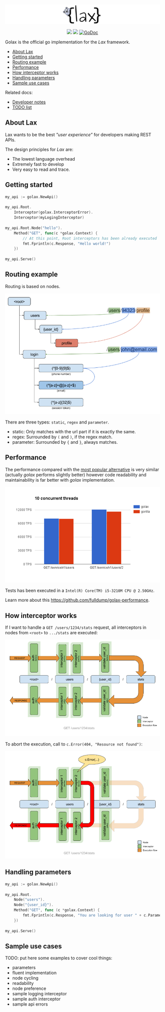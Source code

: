 <img src="logo.png">

<p align="center">
<a href="https://travis-ci.org/fulldump/golax"><img src="https://api.travis-ci.org/fulldump/golax.svg?branch=master"></a>
<a href="https://goreportcard.com/report/fulldump/golax"><img src="http://goreportcard.com/badge/fulldump/golax"></a>
<a href="https://godoc.org/github.com/fulldump/golax"><img src="https://godoc.org/github.com/fulldump/golax?status.svg" alt="GoDoc"></a>
</p>

Golax is the official go implementation for the _Lax_ framework.

<!-- MarkdownTOC autolink=true bracket=round depth=4 -->

- [About Lax](#about-lax)
- [Getting started](#getting-started)
- [Routing example](#routing-example)
- [Performance](#performance)
- [How interceptor works](#how-interceptor-works)
- [Handling parameters](#handling-parameters)
- [Sample use cases](#sample-use-cases)

<!-- /MarkdownTOC -->

Related docs:

* [Developer notes](doc/developer.md)
* [TODO list](doc/todo.md)

## About Lax

Lax wants to be the best _"user experience"_ for developers making REST APIs.

The design principles for _Lax_ are:

* The lowest language overhead
* Extremely fast to develop
* Very easy to read and trace.


## Getting started

```go
my_api := golax.NewApi()

my_api.Root.
    Interceptor(golax.InterceptorError).
    Interceptor(myLogingInterceptor)

my_api.Root.Node("hello").
    Method("GET", func(c *golax.Context) {
        // At this point, Root interceptors has been already executed
        fmt.Fprintln(c.Response, "Hello world!")
    })

my_api.Serve()
```

## Routing example

Routing is based on nodes.

<p align="center">
    <img src="doc/figure_4_routing_example.png">
</p>

There are three types: `static`, `regex` and `parameter`.

* static: Only matches with the url part if it is exactly the same.
* regex: Surrounded by `(` and `)`, if the regex match.
* parameter: Surrounded by `{` and `}`, always matches.

## Performance

The performance compared with the [most popular alternative](http://www.gorillatoolkit.org/) is very similar (actually _golax_ performs slightly better) however code readability and maintainability is far better with _golax_ implementation.

<p align="center">
    <img src="doc/figure_3_performance.png">
</p>

Tests has been executed in a `Intel(R) Core(TM) i5-3210M CPU @ 2.50GHz`.

Learn more about this https://github.com/fulldump/golax-performance.

## How interceptor works

If I want to handle a `GET /users/1234/stats` request, all interceptors in nodes from `<root>` to `.../stats` are executed:

![Normal flow](doc/figure_1_normal_flow.png)

To abort the execution, call to `c.Error(404, "Resource not found")`:

![Break flow](doc/figure_2_break_flow.png)

## Handling parameters

```go
my_api := golax.NewApi()

my_api.Root.
    Node("users").
    Node("{user_id}").
    Method("GET", func (c *golax.Context) {
        fmt.Fprintln(c.Response, "You are looking for user " + c.Parameter)
    })

my_api.Serve()
```

## Sample use cases

TODO: put here some examples to cover cool things:

* parameters
* fluent implementation
* node cycling
* readability
* node preference
* sample logging interceptor
* sample auth interceptor
* sample api errors

